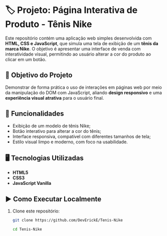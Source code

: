 # 🏷️ Projeto: Página Interativa de Produto - Tênis Nike

Este repositório contém uma aplicação web simples desenvolvida com **HTML, CSS e JavaScript**, que simula uma tela de exibição de um **tênis da marca Nike**. O objetivo é apresentar uma interface de venda com interatividade visual, permitindo ao usuário alterar a cor do produto ao clicar em um botão.

## 🎯 Objetivo do Projeto

Demonstrar de forma prática o uso de interações em páginas web por meio da manipulação do DOM com JavaScript, aliando **design responsivo** e uma **experiência visual atrativa** para o usuário final.

## 🔧 Funcionalidades

- Exibição de um modelo de tênis Nike;
- Botão interativo para alterar a cor do tênis;
- Interface responsiva, compatível com diferentes tamanhos de tela;
- Estilo visual limpo e moderno, com foco na usabilidade.

## 🖥️ Tecnologias Utilizadas

- **HTML5**  
- **CSS3**  
- **JavaScript Vanilla**

## ▶️ Como Executar Localmente

1. Clone este repositório:
   ```bash
   git clone https://github.com/DevErickE/Tenis-Nike
   
   cd Tenis-Nike
